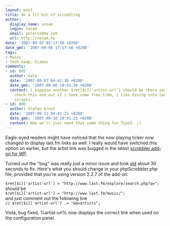 ```yaml
---
layout: post
title: do a lil bit of scrobbling
author:
  display_name: sesam
  login: sesam
  email: petersz@me.com
  url: http://sesam.hu
date: '2007-09-07 02:17:50 +0200'
date_gmt: '2007-09-06 17:17:50 +0200'
tags:
- Music
- Tech &amp; Gizmos
comments:
- id: 805
  author: Vale
  date: '2007-09-07 04:41:36 +0200'
  date_gmt: '2007-09-06 19:41:36 +0200'
  content: i suppose another $ret[$i]['artist-url'] should be there soon after. i'll
    check this one out if i have some free time, i like diving into long complicated
    scripts.
- id: 806
  author: Stefan Ernst
  date: '2007-09-11 04:41:21 +0200'
  date_gmt: '2007-09-10 19:41:21 +0200'
  content: Now we'll just need that same thing for Typo3. ;)
---
```


Eagle-eyed readers might have noticed that the now playing ticker now changed to display last.fm links as well. I really would have switched this option on earlier, but the artist link was bugged in the latest [scrobbler add-on for WP](http://leflo.de/projects/scrobbler).

Turned out the "bug" was really just a minor issue and took [sld](http://sld.interhost.hu/sld) about 30 seconds to fix. Here's what you should change in your phpScrobbler.php file, provided that you're using version 2.2.7 of the add-on:

`$ret[$i]['artist-url'] = "http://www.last.fm/explore/search.php?q=";`  
should be  
`$ret[$i]['artist-url'] = "http://www.last.fm/music/";`  
and just comment out the following line  
`// $ret[$i]['artist-url'] .= "&m=artists";`

Violá, bug fixed, %artist-url% now displays the correct link when used on the configuration panel.
